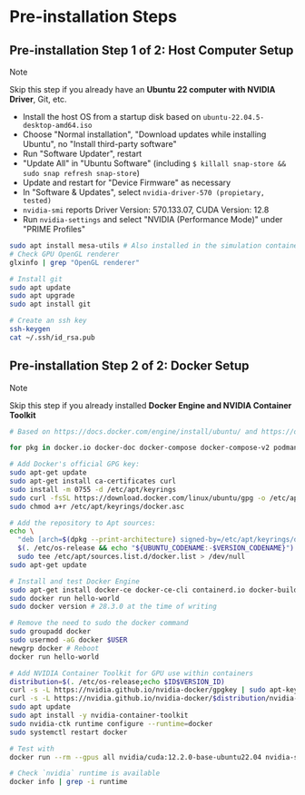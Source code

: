 # Pre-installation Steps

## Pre-installation Step 1 of 2: Host Computer Setup

> [!NOTE]
> Skip this step if you already have an **Ubuntu 22 computer with NVIDIA Driver**, Git, etc.

- Install the host OS from a startup disk based on `ubuntu-22.04.5-desktop-amd64.iso`
- Choose "Normal installation", "Download updates while installing Ubuntu", no "Install third-party software"
- Run "Software Updater", restart
- "Update All" in "Ubuntu Software" (including `$ killall snap-store && sudo snap refresh snap-store`)
- Update and restart for "Device Firmware" as necessary
- In "Software & Updates", select `nvidia-driver-570 (propietary, tested)`
- `nvidia-smi` reports Driver Version: 570.133.07, CUDA Version: 12.8
- Run `nvidia-settings` and select "NVIDIA (Performance Mode)" under "PRIME Profiles"

```sh
sudo apt install mesa-utils # Also installed in the simulation container, for gz sim rendering
# Check GPU OpenGL renderer
glxinfo | grep "OpenGL renderer"

# Install git
sudo apt update
sudo apt upgrade
sudo apt install git

# Create an ssh key
ssh-keygen 
cat ~/.ssh/id_rsa.pub
```

## Pre-installation Step 2 of 2: Docker Setup

> [!NOTE]
> Skip this step if you already installed **Docker Engine and NVIDIA Container Toolkit**

```sh
# Based on https://docs.docker.com/engine/install/ubuntu/ and https://docs.docker.com/engine/install/linux-postinstall/

for pkg in docker.io docker-doc docker-compose docker-compose-v2 podman-docker containerd runc; do sudo apt-get remove $pkg; done # none should be there

# Add Docker's official GPG key:
sudo apt-get update
sudo apt-get install ca-certificates curl
sudo install -m 0755 -d /etc/apt/keyrings
sudo curl -fsSL https://download.docker.com/linux/ubuntu/gpg -o /etc/apt/keyrings/docker.asc
sudo chmod a+r /etc/apt/keyrings/docker.asc

# Add the repository to Apt sources:
echo \
  "deb [arch=$(dpkg --print-architecture) signed-by=/etc/apt/keyrings/docker.asc] https://download.docker.com/linux/ubuntu \
  $(. /etc/os-release && echo "${UBUNTU_CODENAME:-$VERSION_CODENAME}") stable" | \
  sudo tee /etc/apt/sources.list.d/docker.list > /dev/null
sudo apt-get update
```

```sh
# Install and test Docker Engine
sudo apt-get install docker-ce docker-ce-cli containerd.io docker-buildx-plugin docker-compose-plugin
sudo docker run hello-world
sudo docker version # 28.3.0 at the time of writing

# Remove the need to sudo the docker command
sudo groupadd docker
sudo usermod -aG docker $USER
newgrp docker # Reboot
docker run hello-world
```

```sh
# Add NVIDIA Container Toolkit for GPU use within containers
distribution=$(. /etc/os-release;echo $ID$VERSION_ID)
curl -s -L https://nvidia.github.io/nvidia-docker/gpgkey | sudo apt-key add -
curl -s -L https://nvidia.github.io/nvidia-docker/$distribution/nvidia-docker.list | sudo tee /etc/apt/sources.list.d/nvidia-docker.list
sudo apt update
sudo apt install -y nvidia-container-toolkit
sudo nvidia-ctk runtime configure --runtime=docker
sudo systemctl restart docker

# Test with
docker run --rm --gpus all nvidia/cuda:12.2.0-base-ubuntu22.04 nvidia-smi

# Check `nvidia` runtime is available
docker info | grep -i runtime
```

